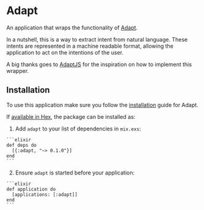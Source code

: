 # Adapt

An application that wraps the functionality of [Adapt](https://adapt.mycroft.ai/).

In a nutshell, this is a way to extract intent from natural language. These intents are represented in a machine readable format, allowing the application to act on the intentions of the user.

A big thanks goes to [AdaptJS](https://github.com/hinzundcode/adaptjs) for the inspiration on how to implement this wrapper.

## Installation

To use this application make sure you follow the [installation](https://adapt.mycroft.ai/start/installation) guide for Adapt.

If [available in Hex](https://hex.pm/docs/publish), the package can be installed as:

  1. Add `adapt` to your list of dependencies in `mix.exs`:

    ```elixir
    def deps do
      [{:adapt, "~> 0.1.0"}]
    end
    ```

  2. Ensure `adapt` is started before your application:

    ```elixir
    def application do
      [applications: [:adapt]]
    end
    ```

